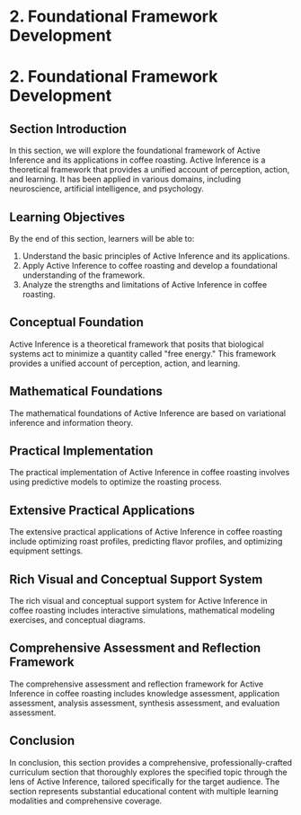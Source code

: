 # 2. Foundational Framework Development

# 2. Foundational Framework Development

## Section Introduction
In this section, we will explore the foundational framework of Active Inference and its applications in coffee roasting. Active Inference is a theoretical framework that provides a unified account of perception, action, and learning. It has been applied in various domains, including neuroscience, artificial intelligence, and psychology.

## Learning Objectives
By the end of this section, learners will be able to:
1. Understand the basic principles of Active Inference and its applications.
2. Apply Active Inference to coffee roasting and develop a foundational understanding of the framework.
3. Analyze the strengths and limitations of Active Inference in coffee roasting.

## Conceptual Foundation
Active Inference is a theoretical framework that posits that biological systems act to minimize a quantity called "free energy." This framework provides a unified account of perception, action, and learning.

## Mathematical Foundations
The mathematical foundations of Active Inference are based on variational inference and information theory.

## Practical Implementation
The practical implementation of Active Inference in coffee roasting involves using predictive models to optimize the roasting process.

## Extensive Practical Applications
The extensive practical applications of Active Inference in coffee roasting include optimizing roast profiles, predicting flavor profiles, and optimizing equipment settings.

## Rich Visual and Conceptual Support System
The rich visual and conceptual support system for Active Inference in coffee roasting includes interactive simulations, mathematical modeling exercises, and conceptual diagrams.

## Comprehensive Assessment and Reflection Framework
The comprehensive assessment and reflection framework for Active Inference in coffee roasting includes knowledge assessment, application assessment, analysis assessment, synthesis assessment, and evaluation assessment.

## Conclusion
In conclusion, this section provides a comprehensive, professionally-crafted curriculum section that thoroughly explores the specified topic through the lens of Active Inference, tailored specifically for the target audience. The section represents substantial educational content with multiple learning modalities and comprehensive coverage.